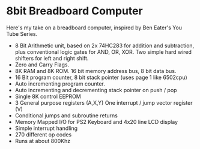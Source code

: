 # 8bit Breadboard Computer
Here's my take on a breadboard computer, inspired by Ben Eater's You Tube Series.
* 8 Bit Arithmetic unit, based on 2x 74HC283 for addition and subtraction, plus conventional logic gates for AND, OR, XOR. Two simple hard wired shifters for left and right shift.
* Zero and Carry Flags.
* 8K RAM and 8K ROM. 16 bit memory address bus, 8 bit data bus.
* 16 Bit program counter, 8 bit stack pointer (uses page 1 like 6502cpu)
* Auto incrementing program counter.
* Auto incrementing and decrementing stack pointer on push / pop
* Single 8K control EEPROM
* 3 General purpose registers (A,X,Y) One interrupt / jump vector register (V)
* Conditional jumps and subroutine returns
* Memory Mapped I/O for PS2 Keyboard and 4x20 line LCD display
* Simple interrupt handling
* 270 different op codes
* Runs at about 800Khz
